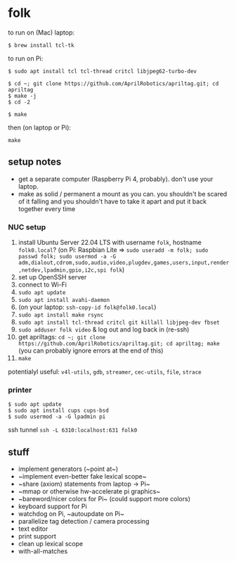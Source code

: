 # folk

to run on (Mac) laptop:
```
$ brew install tcl-tk
```

to run on Pi:
```
$ sudo apt install tcl tcl-thread critcl libjpeg62-turbo-dev

$ cd ~; git clone https://github.com/AprilRobotics/apriltag.git; cd apriltag
$ make -j
$ cd -2

$ make
```

then (on laptop or Pi):
```
make
```

## setup notes
- get a separate computer (Raspberry Pi 4, probably). don't use your laptop.
- make as solid / permanent a mount as you can. you shouldn't be
  scared of it falling and you shouldn't have to take it apart and put
  it back together every time

### NUC setup

1. install Ubuntu Server 22.04 LTS with username `folk`, hostname
   `folk0.local`? (on Pi: Raspbian Lite => `sudo useradd -m folk; sudo
   passwd folk; sudo usermod -a -G
   adm,dialout,cdrom,sudo,audio,video,plugdev,games,users,input,render,netdev,lpadmin,gpio,i2c,spi
   folk`)
1. set up OpenSSH server
1. connect to Wi-Fi
1. `sudo apt update`
1. `sudo apt install avahi-daemon`
1. (on your laptop: `ssh-copy-id folk@folk0.local`)
1. `sudo apt install make rsync`
1. `sudo apt install tcl-thread critcl git killall libjpeg-dev fbset`
1. `sudo adduser folk video` & log out and log back in (re-ssh)
1. get apriltags: `cd ~; git clone
   https://github.com/AprilRobotics/apriltag.git; cd apriltag; make`
   (you can probably ignore errors at the end of this)
1. `make`


potentialyl useful: `v4l-utils`, `gdb`, `streamer`, `cec-utils`,
`file`, `strace`

### printer

```
$ sudo apt update
$ sudo apt install cups cups-bsd
$ sudo usermod -a -G lpadmin pi
```

ssh tunnel `ssh -L 6310:localhost:631 folk0`



## stuff
- implement generators (~point at~)
- ~implement even-better fake lexical scope~
- ~share (axiom) statements from laptop -> Pi~
- ~mmap or otherwise hw-accelerate pi graphics~
- ~bareword/nicer colors for Pi~ (could support more colors)
- keyboard support for Pi
- watchdog on Pi, ~autoupdate on Pi~
- parallelize tag detection / camera processing
- text editor
- print support
- clean up lexical scope
- with-all-matches

